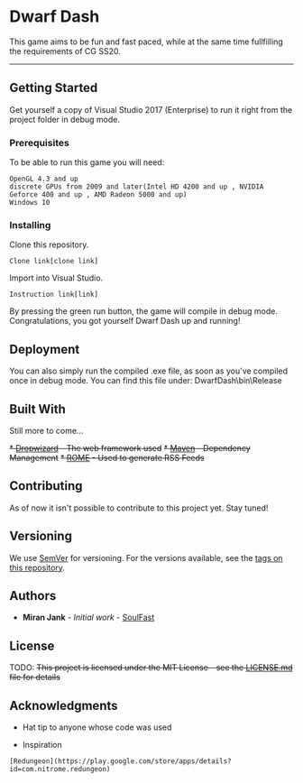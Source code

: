 # Dwarf Dash

This game aims to be fun and fast paced, while at the same time fullfilling the requirements of CG SS20.

---

## Getting Started

Get yourself a copy of Visual Studio 2017 (Enterprise) to run it right from the project folder in debug mode.

### Prerequisites

To be able to run this game you will need:
```
OpenGL 4.3 and up
discrete GPUs from 2009 and later(Intel HD 4200 and up , NVIDIA Geforce 400 and up , AMD Radeon 5000 and up)
Windows 10
```

### Installing

Clone this repository.

```
Clone link[clone link]
```

Import into Visual Studio.

```
Instruction link[link]
```

By pressing the green run button, the game will compile in debug mode. Congratulations, you got yourself Dwarf Dash up and running!

## Deployment

You can also simply run the compiled .exe file, as soon as you've compiled once in debug mode. You can find this file under: DwarfDash\bin\Release

## Built With

Still more to come...

~~* [Dropwizard](http://www.dropwizard.io/1.0.2/docs/) - The web framework used~~
~~* [Maven](https://maven.apache.org/) - Dependency Management~~
~~* [ROME](https://rometools.github.io/rome/) - Used to generate RSS Feeds~~

## Contributing

As of now it isn't possible to contribute to this project yet. Stay tuned!

## Versioning

We use [SemVer](http://semver.org/) for versioning. For the versions available, see the [tags on this repository](https://github.com/your/project/tags). 

## Authors

* **Miran Jank** - *Initial work* - [SoulFast](https://bitbucket.org/Soulfast)

## License

TODO:
~~This project is licensed under the MIT License - see the [LICENSE.md](LICENSE.md) file for details~~

## Acknowledgments

* Hat tip to anyone whose code was used

* Inspiration
```
[Redungeon](https://play.google.com/store/apps/details?id=com.nitrome.redungeon)
```